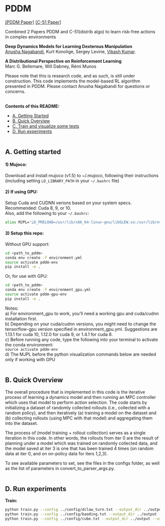 # PDDM


 [[PDDM Paper]](https://arxiv.org/abs/1909.11652)  [[C-51 Paper]](https://arxiv.org/abs/1707.06887)

Combined 2 Papers PDDM and C-51(distrib algo) to learn risk-free actions in complex environments

**Deep Dynamics Models for Learning Dexterous Manipulation**<br/>
[Anusha Nagabandi](https://people.eecs.berkeley.edu/~nagaban2/), Kurt Konolige, Sergey Levine, [Vikash Kumar](https://vikashplus.github.io/).

**A Distributional Perspective on Reinforcement Learning**<br/>
Marc G. Bellemare, Will Dabney, Rémi Munos

Please note that this is research code, and as such, is still under construction. This code implements the model-based RL algorithm presented in PDDM. Please contact Anusha Nagabandi for questions or concerns. <br/><br/>

**Contents of this README:**
- [A. Getting Started](#a-getting-started)
- [B. Quick Overview](b-quick-overview)
- [C. Train and visualize some tests](#c-train-and-visualize-some-tests)
- [D. Run experiments](#d-run-experiments)
<br/><br/>


## A. Getting started ##

#### 1) Mujoco:
Download and install mujoco (v1.5) to ~/.mujoco, following their instructions<br/>
(including setting `LD_LIBRARY_PATH` in your `~/.bashrc` file)

#### 2) If using GPU:
Setup Cuda and CUDNN verions based on your system specs.<br/>
Recommended: Cuda 8, 9, or 10.<br/>
Also, add the following to your `~/.bashrc`:
```bash
alias MJPL='LD_PRELOAD=/usr/lib/x86_64-linux-gnu/libGLEW.so:/usr/lib/nvidia-367/libGL.so'
```

#### 3) Setup this repo:
Without GPU support:
```bash
cd <path_to_pddm>
conda env create -f environment.yml
source activate pddm-env
pip install -e .
```

Or, for use with GPU:
```bash
cd <path_to_pddm>
conda env create -f environment_gpu.yml
source activate pddm-gpu-env
pip install -e .
```

Notes:<br/>
a) For environment_gpu to work, you'll need a working gpu and cuda/cudnn installation first.<br/>
b) Depending on your cuda/cudnn versions, you might need to change the tensorflow-gpu version specified in environment_gpu.yml. Suggestions are 1.13.1 for cuda 10, 1.12.0 for cuda 9, or 1.4.1 for cuda 8. <br/>
c) Before running any code, type the following into your terminal to activate the conda environment: <br/>
`source activate pddm-env` <br/>
d) The MJPL before the python visualization commands below are needed only if working with GPU  <br/><br/>




## B. Quick Overview ##

The overall procedure that is implemented in this code is the iterative process of learning a dynamics model and then running an MPC controller which uses that model to perform action selection. The code starts by initializing a dataset of randomly collected rollouts (i.e., collected with a random policy), and then iteratively (a) training a model on the dataset and (b) collecting rollouts (using MPC with that model) and aggregating them into the dataset.

The process of (model training + rollout collection) serves as a single iteration in this code. In other words, the rollouts from iter 0 are the result of planning under a model which was trained on randomly collected data, and the model saved at iter 3 is one that has been trained 4 times (on random data at iter 0, and on on-policy data for iters 1,2,3).

To see available parameters to set, see the files in the configs folder, as well as the list of parameters in convert_to_parser_args.py.  <br/><br/>



## D. Run experiments ##

**Train:**

```bash
python train.py --config ../config/dclaw_turn.txt --output_dir ../output --use_gpu
python train.py --config ../config/baoding.txt --output_dir ../output --use_gpu
python train.py --config ../config/cube.txt --output_dir ../output --use_gpu
```
